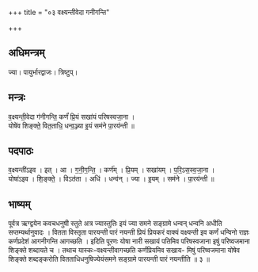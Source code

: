 +++
title = "०३ वक्ष्यन्तीवेदा गनीगन्ति"

+++
## अधिमन्त्रम्
ज्या। पायुर्भारद्वाजः। त्रिष्टुप्।

## मन्त्रः
व॒क्ष्यन्ती॒वेदा ग॑नीगन्ति॒ कर्णं॑ प्रि॒यं सखा॑यं परिषस्वजा॒ना ।  
योषे॑व शिङ्क्ते॒ वित॒ताधि॒ धन्व॒ञ्ज्या इ॒यं सम॑ने पा॒रय॑न्ती ॥

## पदपाठः
व॒क्ष्यन्ती॑ऽइव । इत् । आ । ग॒नी॒ग॒न्ति॒ । कर्ण॑म् । प्रि॒यम् । सखा॑यम् । प॒रि॒ऽस॒स्व॒जा॒ना ।  
योषा॑ऽइव । शि॒ङ्क्ते॒ । विऽत॑ता । अधि॑ । धन्व॑न् । ज्या । इ॒यम् । सम॑ने । पा॒रय॑न्ती ॥

## भाष्यम्
पूर्वत्र ऋग्द्वयेन कवचधनुषी स्तुते अत्र ज्यास्तुतिः इयं ज्या समने सङ्ग्रामे धन्वन् धन्वनि अधीति सप्तम्यर्थानुवादः । वितता विस्तृता पारयन्ती पारं नयन्ती प्रियं प्रियकरं वाक्यं वक्ष्यन्ती इव कर्णं धन्विनो राज्ञः कर्णप्रदेशं आगनीगन्ति आगच्छति । इदिति पूरणः योषा नारी सखायं पतिमिव परिषस्वजाना इषुं परिष्वजमाना शिङ्क्ते शब्दायते च । तथाच यास्कः-वक्ष्यन्तीवागच्छति कर्णंप्रियमिव सखाय- मिषुं परिष्वजमाना योषेव शिङ्क्ते शब्दङ्करोति वितताधिधनुषिज्येयंसमने सङ्ग्रामे पारयन्ती पारं नयन्तीति ॥ ३ ॥
